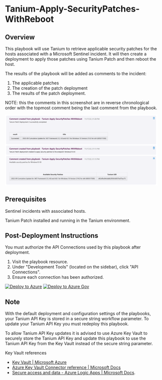 # Tanium-Apply-SecurityPatches-WithReboot

## Overview

This playbook will use Tanium to retrieve applicable security patches for the hosts associated with a Microsoft Sentinel incident. It will then create a deployment to apply those patches using Tanium Patch and then reboot the host.

The results of the playbook will be added as comments to the incident:

1. The applicable patches
2. The creation of the patch deployment
3. The results of the patch deployment.

NOTE: this the comments in this screenshot are in reverse chronological order with the topmost comment being the last comment from the playbook.

![Tanium-Apply-SecurityPatches-WithReboot screenshot](images/Tanium-Apply-SecurityPatches-WithReboot.png)

## Prerequisites

Sentinel incidents with associated hosts.

Tanium Patch installed and running in the Tanium environment.

## Post-Deployment Instructions

You must authorize the API Connections used by this playbook after deployment.

1. Visit the playbook resource.
2. Under "Development Tools" (located on the sidebar), click "API Connections".
3. Ensure each connection has been authorized.

[![Deploy to Azure](https://aka.ms/deploytoazurebutton)](https://portal.azure.com/#create/Microsoft.Template/uri/https%3A%2F%2Fraw.githubusercontent.com%2FAzure%2FAzure-Sentinel%2Fmaster%2FSolutions%2FTanium%2FPlaybooks%2FApply-SecurityPatches-WithReboot%2Fazuredeploy.json) [![Deploy to Azure Gov](https://aka.ms/deploytoazuregovbutton)](https://portal.azure.us/#create/Microsoft.Template/uri/https%3A%2F%2Fraw.githubusercontent.com%2FAzure%2FAzure-Sentinel%2Fmaster%2FSolutions%2FTanium%2FPlaybooks%2FTanium-Apply-SecurityPatches-WithReboot%2Fazuredeploy.json)

## Note

With the default deployment and configuration settings of the playbooks, your Tanium API Key is stored in a secure string workflow parameter. To update your Tanium API Key you must redeploy this playbook.

To allow Tanium API Key updates it is advised to use Azure Key Vault to securely store the Tanium API Key and update this playbook to use the Tanium API Key from the Key Vault instead of the secure string parameter.

Key Vault references

* [Key Vault | Microsoft Azure](https://azure.microsoft.com/services/key-vault/)
* [Azure Key Vault Connector reference | Microsoft Docs](https://docs.microsoft.com/connectors/keyvault/)
* [Secure access and data - Azure Logic Apps | Microsoft Docs](https://docs.microsoft.com/azure/logic-apps/logic-apps-securing-a-logic-app?tabs=azure-portal#secure-inputs-and-outputs-in-the-designer).

